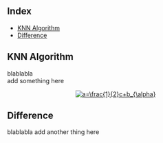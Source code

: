

## Index
- [KNN Algorithm](#KNN-Algorithm)
- [Difference](#Difference)

## KNN Algorithm
blablabla<br/>
add something here <br/>


<div align="center"><a href="https://www.codecogs.com/eqnedit.php?latex=a=\frac{1}{2}c&plus;b_{\alpha}" target="_blank"><img src="https://latex.codecogs.com/gif.latex?a=\frac{1}{2}c&plus;b_{\alpha}" title="a=\frac{1}{2}c+b_{\alpha}" /></a></div>



## Difference
blablabla
add another thing here
<!--stackedit_data:
eyJoaXN0b3J5IjpbLTE4MDQ0MTExMTMsMTU5NzU4NDI1NCwyMD
czNDU3MTIxLDIwNzk4MDA1NzgsMTY4NTQ5ODE1OSwtNDU3Njk0
NTkwLC0xNDg4NDg4ODAsLTQwNTA5ODcxMywtNDA1MDk4NzEzXX
0=
-->